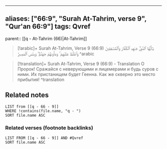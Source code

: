 
---
aliases: ["66:9", "Surah At-Tahrim, verse 9", "Qur'an 66:9"]
tags: Qvref
---

parent:: [[q - At-Tahrim (66)|At-Tahrim]]

> [!arabic]+ Surah At-Tahrim, Verse 9 (66:9)
> <span class="quran-arabic">يَـٰٓأَيُّهَا ٱلنَّبِىُّ جَـٰهِدِ ٱلْكُفَّارَ وَٱلْمُنَـٰفِقِينَ وَٱغْلُظْ عَلَيْهِمْ ۚ وَمَأْوَىٰهُمْ جَهَنَّمُ ۖ وَبِئْسَ ٱلْمَصِيرُ</span>
^arabic

> [!translation]+ Surah At-Tahrim, Verse 9 (66:9) - Translation
> О Пророк! Сражайся с неверующими и лицемерами и будь суров с ними. Их пристанищем будет Геенна. Как же скверно это место прибытия!
^translation



## Related notes
```dataview
LIST from [[q - 66 - 9]]
WHERE !contains(file.name, "q - ")
SORT file.name ASC
```

### Related verses (footnote backlinks)
```dataview
LIST FROM [[q - 66 - 9]] AND #Qvref
SORT file.name ASC
```

